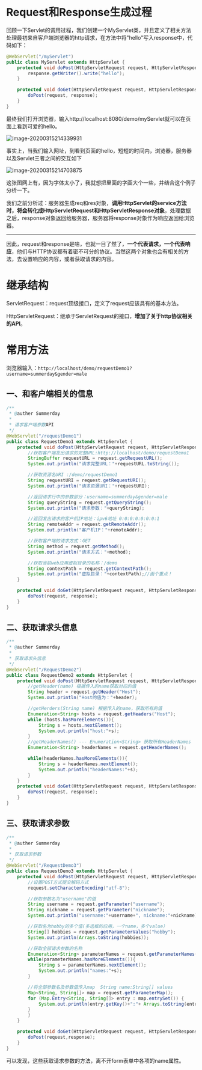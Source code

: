 # Request和Response生成过程

回顾一下Servlet的调用过程，我们创建一个MyServlet类，并且定义了相关方法处理最初来自客户端浏览器的http请求，在方法中将"hello"写入response中，代码如下：

```java
@WebServlet("/myServlet")
public class MyServlet extends HttpServlet {
    protected void doPost(HttpServletRequest request, HttpServletResponse response) throws ServletException, IOException {
        response.getWriter().write("hello");
    }

    protected void doGet(HttpServletRequest request, HttpServletResponse response) throws ServletException, IOException {
        doPost(request, response);
    }
}
```

最终我们打开浏览器，输入http://localhost:8080/demo/myServlet就可以在页面上看到可爱的hello。

![image-20200315214339931](C:\Users\13327\AppData\Roaming\Typora\typora-user-images\image-20200315214339931.png)

事实上，当我们输入网址，到看到页面的hello，短短的时间内，浏览器，服务器以及Servlet三者之间的交互如下

![image-20200315214703875](C:\Users\13327\AppData\Roaming\Typora\typora-user-images\image-20200315214703875.png)

这张图网上有，因为字体太小了，我就想把里面的字画大个一些，并结合这个例子分析一下。

我们之前分析过：服务器生成req和res对象，**调用HttpServlet的service方法时，将会转化成HttpServletRequest和HttpServletResponse对象**，处理数据之后，response对象返回给服务器，服务器将response对象作为响应返回给浏览器。

---

因此，request和response是啥，也就一目了然了，**一个代表请求，一个代表响应**，他们与HTTP协议都有着密不可分的协议。当然这两个对象也会有相关的方法，去设置响应的内容，或者获取请求的内容。

# 继承结构

ServletRequest：request顶级接口，定义了request应该具有的基本方法。

HttpServletRequest：继承于ServletRequest的接口，**增加了关于http协议相关的API**。

# 常用方法

浏览器输入：`http://localhost/demo/requestDemo1?username=summerday&gender=male`

## 一、和客户端相关的信息

```java
/**
 * @auther Summerday
 *
 * 请求客户端参数API
 */
@WebServlet("/requestDemo1")
public class RequestDemo1 extends HttpServlet {
    protected void doPost(HttpServletRequest request, HttpServletResponse response) throws ServletException, IOException {
        //获取客户端发出请求的完整URL:http://localhost/demo/requestDemo1
        StringBuffer requestURL = request.getRequestURL();
        System.out.println("请求完整URL："+requestURL.toString());

        //获取资源名URI :/demo/requestDemo1
        String requestURI = request.getRequestURI();
        System.out.println("请求资源URI："+requestURI);

        //返回请求行中的参数部分：username=summerday&gender=male
        String queryString = request.getQueryString();
        System.out.println("请求参数："+queryString);

        //返回发出请求的客户机IP地址：ipv6地址 0:0:0:0:0:0:0:1
        String remoteAddr = request.getRemoteAddr();
        System.out.println("客户机IP："+remoteAddr);

        //获取客户端的请求方式：GET
        String method = request.getMethod();
        System.out.println("请求方式："+method);

        //获取当前web应用虚拟目录的名称：/demo
        String contextPath = request.getContextPath();
        System.out.println("虚拟目录："+contextPath);//画个重点！
    }

    protected void doGet(HttpServletRequest request, HttpServletResponse response) throws ServletException, IOException {
        doPost(request, response);
    }
}
```

## 二、获取请求头信息

```java
/**
 * @auther Summerday
 *
 * 获取请求头信息
 */
@WebServlet("/RequestDemo2")
public class RequestDemo2 extends HttpServlet {
    protected void doPost(HttpServletRequest request, HttpServletResponse response) throws ServletException, IOException {
        //getHeader(name) 根据传入的name获取对应的值
        String header = request.getHeader("Host");
        System.out.println("Host的值为："+header);

        //getHerders(String name) 根据传入的name，获取所有的值
        Enumeration<String> hosts = request.getHeaders("Host");
        while (hosts.hasMoreElements()){
            String s = hosts.nextElement();
            System.out.println("host:"+s);
        }
        //getHeaderNames() --- Enumeration<String> 获取所有HeaderNames
        Enumeration<String> headerNames = request.getHeaderNames();

        while(headerNames.hasMoreElements()){
            String s = headerNames.nextElement();
            System.out.println("headerNames:"+s);
        }
    }
    protected void doGet(HttpServletRequest request, HttpServletResponse response) throws ServletException, IOException {
        doPost(request, response);
    }
}
```

## 三、获取请求参数

```java
/**
 * @auther Summerday
 *
 * 获取请求参数
 */
@WebServlet("/RequestDemo3")
public class RequestDemo3 extends HttpServlet {
    protected void doPost(HttpServletRequest request, HttpServletResponse response) throws ServletException, IOException {
        //设置POST方式提交解码方式
        request.setCharacterEncoding("utf-8");

        //获取参数名为"username"的值
        String username = request.getParameter("username");
        String nickname = request.getParameter("nickname");
        System.out.println("username:"+username+", nickname:"+nickname);

        //获取名为hobby的多个值(多选框的应用，一个name，多个value）
        String[] hobbies = request.getParameterValues("hobby");
        System.out.println(Arrays.toString(hobbies));

        //获取全部请求参数的名称
        Enumeration<String> parameterNames = request.getParameterNames();
        while(parameterNames.hasMoreElements()){
            String s = parameterNames.nextElement();
            System.out.println("names:"+s);
        }

        //将全部参数名及参数值传入map  String name:String[] values
        Map<String, String[]> map = request.getParameterMap();
        for (Map.Entry<String, String[]> entry : map.entrySet()) {
            System.out.println(entry.getKey()+":"+ Arrays.toString(entry.getValue()));
        }
        }
    }

    protected void doGet(HttpServletRequest request, HttpServletResponse response) throws ServletException, IOException {
        doPost(request,response);
    }
}
```

可以发现，这些获取请求参数的方法，离不开form表单中各项的name属性。



